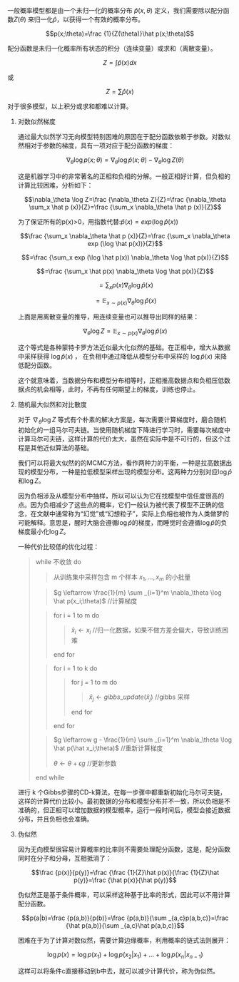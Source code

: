一般概率模型都是由一个未归一化的概率分布 $\hat p(x,\theta)$ 定义，我们需要除以配分函数$Z(\theta)$ 来归一化$\hat p$，以获得一个有效的概率分布。

$$p(x;\theta)=\frac {1}{Z(\theta)}\hat p(x;\theta)$$

配分函数是未归一化概率所有状态的积分（连续变量）或求和（离散变量）。

$$Z=\int \hat p(x)dx$$

或

$$Z=\sum \hat p(x)$$


对于很多模型，以上积分或求和都难以计算。

1. 对数似然梯度

    通过最大似然学习无向模型特别困难的原因在于配分函数依赖于参数。对数似然相对于参数的梯度，具有一项对应于配分函数的梯度：

    $$\nabla_\theta \log p(x;\theta)=\nabla_\theta \log \hat p(x;\theta) - \nabla_\theta \log Z(\theta) $$

    这是机器学习中的非常著名的正相和负相的分解。一般正相好计算，但负相的计算比较困难，分析如下：

    $$\nabla_\theta \log Z=\frac {\nabla_\theta Z}{Z}=\frac {\nabla_\theta \sum_x \hat p (x)}{Z}=\frac {\sum_x \nabla_\theta \hat p (x)}{Z}$$

    为了保证所有的p(x)>0，用指数代替:$\hat p(x)=exp (\log \hat p(x))$

    $$\frac {\sum_x \nabla_\theta \hat p (x)}{Z}=\frac {\sum_x \nabla_\theta exp (\log \hat p(x))}{Z}$$

    $$=\frac {\sum_x  exp (\log \hat p(x)) \nabla_\theta \log \hat p(x)}{Z}$$

    $$=\frac {\sum_x  \hat p(x) \nabla_\theta \log \hat p(x)}{Z}$$

    $$=\sum_x  p(x) \nabla_\theta \log \hat p(x)$$

    $$=\mathbb E _{x \sim p(x)}  \nabla_\theta \log \hat p(x)$$

    上面是用离散变量的推导，用连续变量也可以推导出同样的结果：

    $$\nabla_\theta \log Z=\mathbb E _{x \sim p(x)}  \nabla_\theta \log \hat p(x)$$

    这个等式是各种蒙特卡罗方法近似最大化似然的基础。在正相中，增大从数据中采样获得 $\log \hat p(x)$ ， 在负相中通过降低从模型分布中采样的 $\log \hat p(x)$ 来降低配分函数。

    这个就意味着，当数据分布和模型分布相等时，正相推高数据点和负相压低数据点的机会相等，此时，不再有任何期望上的梯度，训练也停止。

1. 随机最大似然和对比散度

    对于 $\nabla_\theta \log Z$ 等式有个朴素的解决方案是，每次需要计算梯度时，磨合随机初始化的一组马尔可夫链。当使用随机梯度下降进行学习时，需要每次梯度中计算马尔可夫链，这样计算的代价太大，虽然在实际中是不可行的，但这个过程是其他近似算法的基础。

    我们可以将最大似然的的MCMC方法，看作两种力的平衡，一种是拉高数据出现的模型分布，一种是拉低模型采样出现的模型分布。这两种力分别对应$\log \hat p$和$\log Z$。

    因为负相涉及从模型分布中抽样，所以可以认为它在找模型中信任度很高的点。因为负相减少了这些点的概率，它们一般认为被代表了模型不正确的信念，在文献中通常称为“幻觉”或“幻想粒子”，实际上负相也被作为人类做梦的可能解释。意思是，醒时大脑会遵循$\log \hat p$的梯度，而睡觉时会遵循$\log \hat p$的负梯度最小化$\log Z$。

    一种代价比较低的优化过程：

    >  while 不收敛 do 
    >
    >>  从训练集中采样包含 m 个样本 ${x_1,...,x_m}$ 的小批量
    >
    >>  $g \leftarrow \frac{1}{m} \sum _{i=1}^m \nabla_\theta \log \hat p(x_i;\theta)$ //计算梯度
    >
    >>  for i = 1 to m do
    >>
    >>>  $\hat x_i \leftarrow x_i$ //归一化数据，如果不做方差会偏大，导致训练困难
    >>>
    >> end for
    >
    >> for i = 1 to k do
    >>
    >>> for j = 1 to m do
    >>>
    >>>> $\hat x_j \leftarrow gibbs\_update(\hat x_j)$  //gibbs 采样
    >>>
    >>> end for
    >>>
    >> end for
    >
    >> $g \leftarrow g - \frac{1}{m} \sum _{i=1}^m \nabla_\theta \log \hat p(\hat x_i;\theta)$ //重新计算梯度
    >>
    >> $\theta \leftarrow \theta + \epsilon g$ //更新参数
    >
    > end while

    进行 k 个Gibbs步骤的CD-k算法，在每一步骤中都重新初始化马尔可夫链，这样的计算代价比较小。最初数据的分布和模型分布并不一致，所以负相是不准确的，但正相可以增加数据的模型概率，运行一段时间后，模型会接近数据分布，并且负相也会准确。

1. 伪似然

    因为无向模型很容易计算概率的比率则不需要处理配分函数，这是，配分函数同时在分子和分母，互相抵消了：

    $$\frac {p(x)}{p(y)}=\frac {\frac {1}{Z}\hat p(x)}{\frac {1}{Z}\hat p(y)}=\frac {\hat p(x)}{\hat p(y)}$$

    伪似然正是基于条件概率，可以采样这种基于比率的形式，因此可以不用计算配分函数。

    $$p(a|b)=\frac {p(a,b)}{p(b)}=\frac {p(a,b)}{\sum _{a,c}p(a,b,c)}=\frac {\hat p(a,b)}{\sum _{a,c}\hat p(a,b,c)}$$

    困难在于为了计算对数似然，需要计算边缘概率，利用概率的链式法则展开：

    $$\log p(x)=\log p(x_1)+\log p(x_2|x_1)+...+\log p(x_n|x_{n-1})$$

    这样可以将条件c直接移动到b中去，就可以减少计算代价，称为伪似然。



    